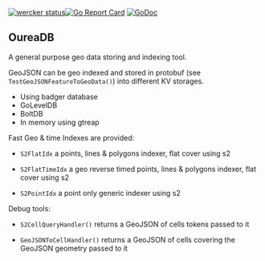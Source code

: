 [![wercker status](https://app.wercker.com/status/59e3bf8a0b4ddd0100557bd2/s/master "wercker status")](https://app.wercker.com/project/byKey/59e3bf8a0b4ddd0100557bd2)[![Go Report Card](https://goreportcard.com/badge/github.com/akhenakh/oureadb)](https://goreportcard.com/report/github.com/akhenakh/oureadb)  [![GoDoc](https://godoc.org/github.com/akhenakh/oureadb/index?status.svg)](https://godoc.org/github.com/akhenakh/oureadb/index)

## OureaDB

A general purpose geo data storing and indexing tool.

GeoJSON can be geo indexed and stored in protobuf (see `TestGeoJSONFeatureToGeoData()`) into different KV storages.

- Using badger database
- GoLevelDB
- BoltDB
- In memory using gtreap

Fast Geo & time Indexes are provided:

- `S2FlatIdx` a points, lines & polygons indexer, flat cover using s2

- `S2FlatTimeIdx` a geo reverse timed points, lines & polygons indexer, flat cover using s2

- `S2PointIdx` a point only generic indexer using s2

Debug tools:

- `S2CellQueryHandler()` returns a GeoJSON of cells tokens passed to it

- `GeoJSONToCellHandler()` returns a GeoJSON of cells covering the GeoJSON geometry passed to it